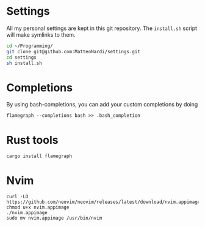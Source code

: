 
# Settings

All my personal settings are kept in this git repository.
The `install.sh` script will make symlinks to them.

```bash
cd ~/Programming/
git clone git@github.com:MatteoNardi/settings.git
cd settings
sh install.sh
```


# Completions

By using bash-completions, you can add your custom completions by doing
```
flamegraph --completions bash >> .bash_completion

```

# Rust tools

```
cargo install flamegraph
```

# Nvim

```
curl -LO https://github.com/neovim/neovim/releases/latest/download/nvim.appimage
chmod u+x nvim.appimage
./nvim.appimage
sudo mv nvim.appimage /usr/bin/nvim
```
